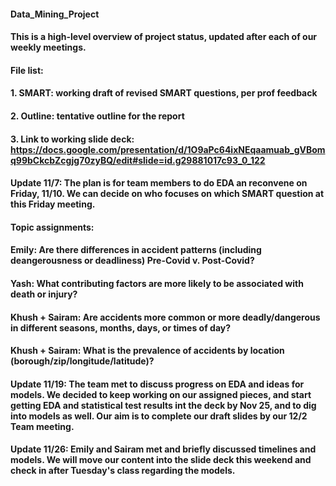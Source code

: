 #### Data_Mining_Project

#### This is a high-level overview of project status, updated after each of our weekly meetings.

#### File list:
####     1. SMART: working draft of revised SMART questions, per prof feedback
####     2. Outline: tentative outline for the report
####     3. Link to working slide deck: https://docs.google.com/presentation/d/1O9aPc64ixNEqaamuab_gVBomq99bCkcbZcgjg70zyBQ/edit#slide=id.g29881017c93_0_122 

#### Update 11/7: The plan is for team members to do EDA an reconvene on Friday, 11/10. We can decide on who focuses on which SMART question at this Friday meeting.

#### Topic assignments:
#### Emily: Are there differences in accident patterns (including deangerousness or deadliness) Pre-Covid v. Post-Covid? 
#### Yash: What contributing factors are more likely to be associated with death or injury?
#### Khush + Sairam: Are accidents more common or more deadly/dangerous in different seasons, months, days, or times of day?
#### Khush + Sairam: What is the prevalence of accidents by location (borough/zip/longitude/latitude)?


#### Update 11/19: The team met to discuss progress on EDA and ideas for models. We decided to keep working on our assigned pieces, and start getting EDA and statistical test results int the deck by Nov 25, and to dig into models as well. Our aim is to complete our draft slides by our 12/2 Team meeting.

#### Update 11/26: Emily and Sairam met and briefly discussed timelines and models. We will move our content into the slide deck this weekend and check in after Tuesday's class regarding the models.

